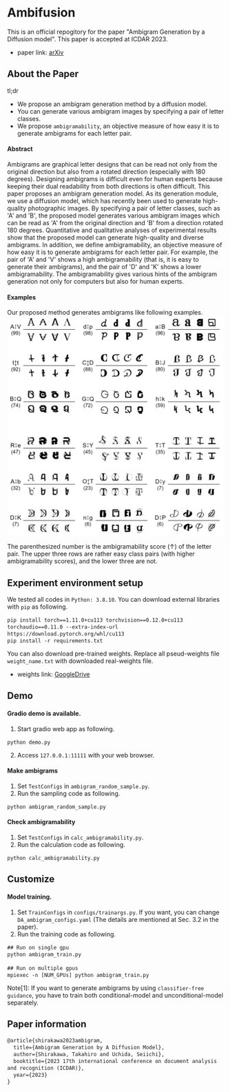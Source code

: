 # Ambifusion
This is an official repogitory for the paper "Ambigram Generation by a Diffusion model". This paper is accepted at ICDAR 2023. 
- paper link: [arXiv](https://arxiv.org/abs/2306.12049)
  
  
## About the Paper
tl;dr
- We propose an ambigram generation method by a diffusion model. 
- You can generate various ambigram images by specifying a pair of letter classes.
- We propose `ambigramability`, an objective measure of how easy it is to generate ambigrams for each letter pair. 

#### Abstract
Ambigrams are graphical letter designs that can be read not only from the original direction but also from a rotated direction (especially with 180 degrees). Designing ambigrams is difficult even for human experts because keeping their dual readability from both directions is often difficult. This paper proposes an ambigram generation model.  As its generation module, we use a diffusion model, which has recently been used to generate high-quality photographic images. By specifying a pair of letter classes, such as 'A' and 'B', the proposed model generates various ambigram images which can be read as 'A' from the original direction and 'B' from a direction rotated 180 degrees. Quantitative and qualitative analyses of experimental results show that the proposed model can generate high-quality and diverse ambigrams. In addition, we define ambigramability, an objective measure of how easy it is to generate ambigrams for each letter pair. For example, the pair of 'A' and 'V' shows a high ambigramability (that is, it is easy to generate their ambigrams), and the pair of 'D' and 'K' shows a lower ambigramability. The ambigramability gives various hints of the ambigram generation not only for computers but also for human experts.

#### Examples
Our proposed method generates ambigrams like following examples. 
![ambigrams](_git/example.png)

The parenthesized number is the ambigramability score (↑) of the letter pair. The upper three rows are rather easy class pairs (with higher ambigramability scores), and the lower three are not.
  
  
## Experiment environment setup
We tested all codes in `Python: 3.8.10`.
You can download external libraries with `pip` as following.
```
pip install torch==1.11.0+cu113 torchvision==0.12.0+cu113 torchaudio==0.11.0 --extra-index-url https://download.pytorch.org/whl/cu113
pip install -r requirements.txt
```
You can also download pre-trained weights.
Replace all pseud-weights file `weight_name.txt` with downloaded real-weights file.

- weights link: [GoogleDrive](https://drive.google.com/drive/folders/1BVrOVXYjFJMdqy9YkcRUjEIA_7O691Wo?usp=sharing)
  
  
## Demo
#### Gradio demo is available.
1. Start gradio web app as following.
```
python demo.py
```
2. Access `127.0.0.1:11111` with your web browser.

#### Make ambigrams
1. Set `TestConfigs` in `ambigram_random_sample.py`.
2. Run the sampling code as following.
```
python ambigram_random_sample.py
```

#### Check ambigramability
1. Set `TestConfigs` in `calc_ambigramability.py`.
2. Run the calculation code as following.
```
python calc_ambigramability.py
```
  
  
## Customize
#### Model training.
1. Set `TrainConfigs` in `configs/trainargs.py`. If you want, you can change `DA_ambigram_configs.yaml` (The details are mentioned at Sec. 3.2 in the paper).
2. Run the training code as following.
```
## Run on single gpu
python ambigram_train.py

## Run on multiple gpus
mpiexec -n [NUM_GPUs] python ambigram_train.py
```
Note[1]: If you want to generate ambigrams by using `classifier-free guidance`, you have to train both conditional-model and unconditional-model separately.
  
  
## Paper information
```
@article{shirakawa2023ambigram,
  title={Ambigram Generation by A Diffusion Model},
  author={Shirakawa, Takahiro and Uchida, Seiichi},
  booktitle={2023 17th international conference on document analysis and recognition (ICDAR)},
  year={2023}
}
```




